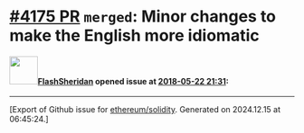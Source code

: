 # [\#4175 PR](https://github.com/ethereum/solidity/pull/4175) `merged`: Minor changes to make the English more idiomatic

#### <img src="https://avatars.githubusercontent.com/u/758199?u=c7e7165e5eb7a3a4c052a0ee2c0746e882e0a166&v=4" width="50">[FlashSheridan](https://github.com/FlashSheridan) opened issue at [2018-05-22 21:31](https://github.com/ethereum/solidity/pull/4175):






-------------------------------------------------------------------------------



[Export of Github issue for [ethereum/solidity](https://github.com/ethereum/solidity). Generated on 2024.12.15 at 06:45:24.]
